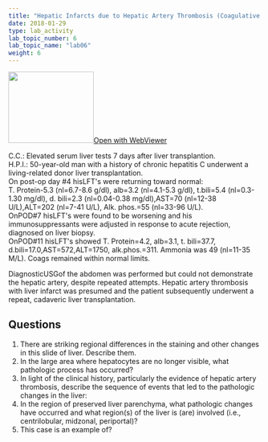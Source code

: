 ```yaml
---
title: "Hepatic Infarcts due to Hepatic Artery Thrombosis (Coagulative Necrosis)"
date: 2018-01-29
type: lab_activity
lab_topic_number: 6
lab_topic_name: "lab06"
weight: 6
---
```

<div class="entrybody">
<div class="thumbnail"><a href="http://virtualslides.cumc.columbia.edu/3471.svs/view.apml?" target="_blank"><img alt="" src="/assets/images/slide_3471.jpg" width="170" height="142" class="mt-image-left"></a><a href="http://virtualslides.cumc.columbia.edu/3471.svs/view.apml?" target="_blank">Open with WebViewer</a></div>

<p><span class="caps">C.C.</span>: Elevated serum liver tests 7 days after liver transplantion.<br>
<span class="caps">H.P.I.</span>: 50-year-old man with a history of chronic hepatitis C underwent a living-related donor liver transplantation.<br>
On post-op day #4 his<span class="caps">LFT'</span>s were returning toward normal:<br>
T. Protein-5.3 (nl=6.7-8.6 g/dl), alb=3.2 (nl=4.1-5.3 g/dl), t.bili=5.4 (nl=0.3-1.30 mg/dl), d. bili=2.3 (nl=0.04-0.38 mg/dl),<span class="caps">AST</span>=70 (nl=12-38 U/L),<span class="caps">ALT</span>=202 (nl=7-41 U/L), Alk. phos.=55 (nl=33-96 U/L).<br>
On<span class="caps">POD</span>#7 his<span class="caps">LFT'</span>s were found to be worsening and his immunosuppressants were adjusted in response to acute rejection, diagnosed on liver biopsy.<br>
On<span class="caps">POD</span>#11 his<span class="caps">LFT'</span>s showed T. Protein=4.2, alb=3.1, t. bili=37.7, d.bili=17.0,<span class="caps">AST</span>=572,<span class="caps">ALT</span>=1750, alk.phos.=311. Ammonia was 49 (nl=11-35 M/L). Coags remained within normal limits.</p>

<p>Diagnostic<span class="caps">USG</span>of the abdomen was performed but could not demonstrate the hepatic artery, despite repeated attempts. Hepatic artery thrombosis with liver infarct was presumed and the patient subsequently underwent a repeat, cadaveric liver transplantation.<br clear="all"></p>

<h2>Questions</h2>


<ol>
<li>There are striking regional differences in the staining and other changes in this slide of liver. Describe them.</li>
<li>In the large area where hepatocytes are no longer visible, what pathologic process has occurred?</li>
<li>In light of the clinical history, particularly the evidence of hepatic artery thrombosis, describe the sequence of events that led to the pathologic changes in the liver:</li>
<li>In the region of preserved liver parenchyma, what pathologic changes have occurred and what region(s) of the liver is (are) involved (i.e., centrilobular, midzonal, periportal)?</li>
<li>This case is an example of?</li>
</ol>


						
</div>
